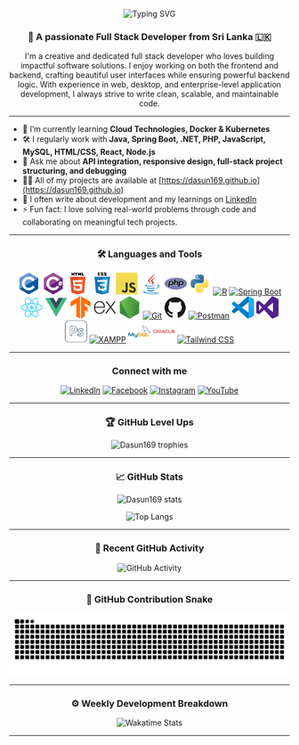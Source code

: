 <p align="center">
  <img src="https://readme-typing-svg.herokuapp.com?font=Fira+Code&size=26&duration=3000&pause=1000&center=true&vCenter=true&width=435&lines=Hi+%F0%9F%91%8B%2C+I'm+Dasun+Navindu;Full+Stack+Developer;Tech+Enthusiast+%F0%9F%92%BB;Passionate+Problem+Solver" alt="Typing SVG" />
</p>

<h3 align="center">🚀 A passionate Full Stack Developer from Sri Lanka 🇱🇰</h3>

<p align="center">
  I'm a creative and dedicated full stack developer who loves building impactful software solutions.  
  I enjoy working on both the frontend and backend, crafting beautiful user interfaces while ensuring powerful backend logic.  
  With experience in web, desktop, and enterprise-level application development, I always strive to write clean, scalable, and maintainable code.
</p>

---

- 🌱 I’m currently learning **Cloud Technologies, Docker & Kubernetes**
- 🛠 I regularly work with **Java, Spring Boot, .NET, PHP, JavaScript, MySQL, HTML/CSS, React, Node.js**
- 💬 Ask me about **API integration, responsive design, full-stack project structuring, and debugging**
- 👨‍💻 All of my projects are available at [https://dasun169.github.io](https://dasun169.github.io)
- 📝 I often write about development and my learnings on [LinkedIn](https://www.linkedin.com/in/dasun-navindu/)
- ⚡ Fun fact: I love solving real-world problems through code and collaborating on meaningful tech projects.

---

<h3 align="center">🛠️ Languages and Tools</h3>
<p align="center">
  <a href="https://www.cprogramming.com/" target="_blank"><img src="https://raw.githubusercontent.com/devicons/devicon/master/icons/c/c-original.svg" alt="C" width="40" height="40"/></a>
  <a href="https://www.w3schools.com/cs/" target="_blank"><img src="https://raw.githubusercontent.com/devicons/devicon/master/icons/csharp/csharp-original.svg" alt="C#" width="40" height="40"/></a>
  <a href="https://www.w3.org/html/" target="_blank"><img src="https://raw.githubusercontent.com/devicons/devicon/master/icons/html5/html5-original-wordmark.svg" alt="HTML" width="40" height="40"/></a>
  <a href="https://www.w3schools.com/css/" target="_blank"><img src="https://raw.githubusercontent.com/devicons/devicon/master/icons/css3/css3-original-wordmark.svg" alt="CSS" width="40" height="40"/></a>
  <a href="https://developer.mozilla.org/en-US/docs/Web/JavaScript" target="_blank"><img src="https://raw.githubusercontent.com/devicons/devicon/master/icons/javascript/javascript-original.svg" alt="JavaScript" width="40" height="40"/></a>
  <a href="https://www.java.com" target="_blank"><img src="https://raw.githubusercontent.com/devicons/devicon/master/icons/java/java-original.svg" alt="Java" width="40" height="40"/></a>
  <a href="https://www.php.net" target="_blank"><img src="https://raw.githubusercontent.com/devicons/devicon/master/icons/php/php-original.svg" alt="PHP" width="40" height="40"/></a>
  <a href="https://www.python.org/" target="_blank"><img src="https://raw.githubusercontent.com/devicons/devicon/master/icons/python/python-original.svg" alt="Python" width="40" height="40"/></a>
  <a href="https://www.r-project.org/" target="_blank"><img src="https://www.r-project.org/logo/Rlogo.png" alt="R" width="40" height="40"/></a>
  <a href="https://spring.io/projects/spring-boot" target="_blank"><img src="https://www.vectorlogo.zone/logos/springio/springio-icon.svg" alt="Spring Boot" width="40" height="40"/></a>
  <a href="https://reactjs.org/" target="_blank"><img src="https://raw.githubusercontent.com/devicons/devicon/master/icons/react/react-original.svg" alt="React" width="40" height="40"/></a>
  <a href="https://vuejs.org/" target="_blank"><img src="https://raw.githubusercontent.com/devicons/devicon/master/icons/vuejs/vuejs-original.svg" alt="Vue" width="40" height="40"/></a>
  <a href="https://www.tensorflow.org/" target="_blank"><img src="https://raw.githubusercontent.com/devicons/devicon/master/icons/tensorflow/tensorflow-original.svg" alt="TensorFlow" width="40" height="40"/></a>
  <a href="https://expressjs.com/" target="_blank"><img src="https://raw.githubusercontent.com/devicons/devicon/master/icons/express/express-original.svg" alt="Express.js" width="40" height="40"/></a>
  <a href="https://nodejs.org/" target="_blank"><img src="https://raw.githubusercontent.com/devicons/devicon/master/icons/nodejs/nodejs-original.svg" alt="Node.js" width="40" height="40"/></a>
  <a href="https://git-scm.com/" target="_blank"><img src="https://www.vectorlogo.zone/logos/git-scm/git-scm-icon.svg" alt="Git" width="40" height="40"/></a>
  <a href="https://github.com/" target="_blank"><img src="https://raw.githubusercontent.com/devicons/devicon/master/icons/github/github-original.svg" alt="GitHub" width="40" height="40"/></a>
  <a href="https://www.postman.com/" target="_blank"><img src="https://www.vectorlogo.zone/logos/getpostman/getpostman-icon.svg" alt="Postman" width="40" height="40"/></a>
  <a href="https://code.visualstudio.com/" target="_blank"><img src="https://raw.githubusercontent.com/devicons/devicon/master/icons/vscode/vscode-original.svg" alt="VS Code" width="40" height="40"/></a>
  <a href="https://visualstudio.microsoft.com/" target="_blank"><img src="https://raw.githubusercontent.com/devicons/devicon/master/icons/visualstudio/visualstudio-plain.svg" alt="Visual Studio" width="40" height="40"/></a>
  <a href="https://www.adobe.com/products/photoshop.html" target="_blank"><img src="https://raw.githubusercontent.com/devicons/devicon/master/icons/photoshop/photoshop-line.svg" alt="Photoshop" width="40" height="40"/></a>
  <a href="https://www.apachefriends.org/" target="_blank"><img src="https://www.apachefriends.org/images/xampp-logo-ac950edf.svg" alt="XAMPP" width="40" height="40"/></a>
  <a href="https://www.mysql.com/" target="_blank"><img src="https://raw.githubusercontent.com/devicons/devicon/master/icons/mysql/mysql-original-wordmark.svg" alt="MySQL" width="40" height="40"/></a>
  <a href="https://www.oracle.com/" target="_blank"><img src="https://raw.githubusercontent.com/devicons/devicon/master/icons/oracle/oracle-original.svg" alt="Oracle" width="40" height="40"/></a>
  <a href="https://tailwindcss.com/" target="_blank"><img src="https://www.vectorlogo.zone/logos/tailwindcss/tailwindcss-icon.svg" alt="Tailwind CSS" width="40" height="40"/></a>
</p>



---

<h3 align="center">Connect with me</h3>
<p align="center">
  <a href="https://linkedin.com/in/dasun navindu" target="blank"><img src="https://raw.githubusercontent.com/rahuldkjain/github-profile-readme-generator/master/src/images/icons/Social/linked-in-alt.svg" alt="LinkedIn" height="30" width="40" /></a>
  <a href="https://fb.com/dasun navindu" target="blank"><img src="https://raw.githubusercontent.com/rahuldkjain/github-profile-readme-generator/master/src/images/icons/Social/facebook.svg" alt="Facebook" height="30" width="40" /></a>
  <a href="https://instagram.com/dasun.navindu" target="blank"><img src="https://raw.githubusercontent.com/rahuldkjain/github-profile-readme-generator/master/src/images/icons/Social/instagram.svg" alt="Instagram" height="30" width="40" /></a>
  <a href="https://www.youtube.com/c/dasun navindu" target="blank"><img src="https://raw.githubusercontent.com/rahuldkjain/github-profile-readme-generator/master/src/images/icons/Social/youtube.svg" alt="YouTube" height="30" width="40" /></a>
</p>

---

<h3 align="center">🏆 GitHub Level Ups</h3>
<p align="center">
  <img src="https://github-profile-trophy.vercel.app/?username=Dasun169&theme=gruvbox&margin-w=15&no-frame=true" alt="Dasun169 trophies" />
</p>

---

<h3 align="center">📈 GitHub Stats </h3>
<p align="center">
  <img src="https://github-readme-stats.vercel.app/api?username=Dasun169&show_icons=true&locale=en&theme=dark" alt="Dasun169 stats" />
</p>
<p align="center">
  <img src="https://github-readme-stats.vercel.app/api/top-langs/?username=Dasun169&layout=compact&theme=dark" alt="Top Langs" />
</p>


---

<h3 align="center">📌 Recent GitHub Activity</h3>
<p align="center">
  <img src="https://github-readme-activity-graph.vercel.app/graph?username=Dasun169&theme=github-compact&hide_border=true" alt="GitHub Activity" />
</p>

---

<h3 align="center">🐍 GitHub Contribution Snake</h3>
<p align="center">
  <img src="https://raw.githubusercontent.com/Dasun169/Dasun169/output/github-contribution-grid-snake.svg" alt="snake gif" />
</p>

---

<h3 align="center">⚙️ Weekly Development Breakdown</h3>
<p align="center">
  <img src="https://github-readme-stats.vercel.app/api/wakatime?username=Dasun169&layout=compact&theme=dark" alt="Wakatime Stats" />
</p>

---
